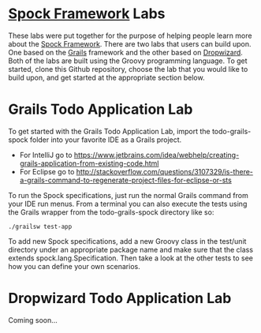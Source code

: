 [Spock Framework](https://code.google.com/p/spock/ "Spock Framework Home Page") Labs
====================

These labs were put together for the purpose of helping people learn more about the 
[Spock Framework](https://code.google.com/p/spock/ "Spock Framework Home Page"). There are two labs
that users can build upon. One based on the [Grails](http://grails.org/ "Grails Home Page") framework and the other 
based on [Dropwizard](http://dropwizard.codahale.com/ "Dropwizard Home Page"). Both of the labs are built using the 
Groovy programming language. To get started, clone this Github repository, choose the lab that you would like to build
upon, and get started at the appropriate section below.

Grails Todo Application Lab
====================

To get started with the Grails Todo Application Lab, import the todo-grails-spock folder into your favorite IDE as a 
Grails project.

* For IntelliJ go to https://www.jetbrains.com/idea/webhelp/creating-grails-application-from-existing-code.html
* For Eclipse go to http://stackoverflow.com/questions/3107329/is-there-a-grails-command-to-regenerate-project-files-for-eclipse-or-sts

To run the Spock specifications, just run the normal Grails command from your IDE run menus. From a terminal you can
also execute the tests using the Grails wrapper from the todo-grails-spock directory like so:

```
./grailsw test-app
```

To add new Spock specifications, add a new Groovy class in the test/unit directory under an appropriate package name
and make sure that the class extends spock.lang.Specification. Then take a look at the other tests to see how you can
define your own scenarios.

Dropwizard Todo Application Lab
====================

Coming soon...
